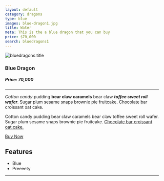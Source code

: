 ```yaml
---
layout: default
category: dragons
type: blue
images: blue-dragon1.jpg
title: Water
meta: This is the a blue dragon that you can buy
price: $70,000
search: bluedragons1
---
```


<img class="img-flex individual" src="{{site.baseurl}}/images/blue-dragon1.jpg" alt="bluedragons.title">

### Blue Dragon
##### Price: 70,000

---

*Cotton candy* pudding **bear claw caramels** bear claw ***toffee sweet roll wafer***. Sugar plum sesame snaps brownie pie fruitcake. Chocolate bar croissant oat cake.

Cotton candy pudding bear claw caramels bear claw toffee sweet roll wafer. Sugar plum sesame snaps brownie pie fruitcake. [Chocolate bar croissant oat cake.]()

<a class="btn2" href="{{site.baseurl}}/cart/"> Buy Now</a>

## Features

- Blue
- Preeeety

<hr>

